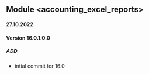 ## Module <accounting_excel_reports>

#### 27.10.2022
#### Version 16.0.1.0.0
##### ADD
- intial commit for 16.0
